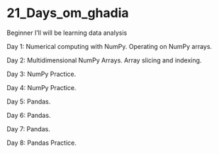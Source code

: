 # 21_Days_om_ghadia


Beginner I’ll will be learning data analysis

Day 1: Numerical computing with NumPy.
       Operating on NumPy arrays.
       
Day 2: Multidimensional NumPy Arrays.
       Array slicing and indexing.

Day 3: NumPy Practice.

Day 4: NumPy Practice.

Day 5: Pandas.

Day 6: Pandas.

Day 7: Pandas.

Day 8: Pandas Practice.
